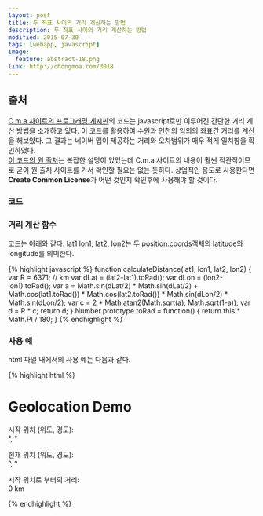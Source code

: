 ```yaml
---
layout: post
title: 두 좌표 사이의 거리 계산하는 방법
description: 두 좌표 사이의 거리 계산하는 방법
modified: 2015-07-30
tags: [webapp, javascript]
image:
  feature: abstract-18.png
link: http://chongmoa.com/3018
---
```


## 출처 

[C.m.a 사이트의 프로그래밍 게시판](http://chongmoa.com/3018)의 코드는 javascript로만 이루어진 간단한 거리 계산 방법을 소개하고 있다. 
이 코드를 활용하여 수원과 인천의 임의의 좌표간 거리를 계산을 해보았다. 그 결과는 네이버 맵이 제공하는 거리와 오차범위가 매우 적게 일치함을 확인하였다.  
[이 코드의 원 출처](http://www.movable-type.co.uk/scripts/latlong.html)는 복잡한 설명이 있었는데 C.m.a 사이트의 내용이 훨씬 직관적이므로 굳이 원 출처 사이트를 가서 확인할 필요는 없는 듯하다. 
상업적인 용도로 사용한다면 **Create Common License**가 어떤 것인지 확인후에 사용해야 할 것이다. 

### 코드 

### 거리 계산 함수 

코드는 아래와 같다. lat1 lon1, lat2, lon2는 두 position.coords객체의 latitude와 longitude를 의미한다.  

{% highlight javascript %}
  function calculateDistance(lat1, lon1, lat2, lon2) {
      var R = 6371; // km
      var dLat = (lat2-lat1).toRad();
      var dLon = (lon2-lon1).toRad(); 
      var a = Math.sin(dLat/2) * Math.sin(dLat/2) +
              Math.cos(lat1.toRad()) * Math.cos(lat2.toRad()) * 
              Math.sin(dLon/2) * Math.sin(dLon/2); 
      var c = 2 * Math.atan2(Math.sqrt(a), Math.sqrt(1-a)); 
      var d = R * c;
      return d;
    }
    Number.prototype.toRad = function() {
      return this * Math.PI / 180;
    }
{% endhighlight %}

### 사용 예 

html 파일 내에서의 사용 예는 다음과 같다. 

{% highlight html %}
<!DOCTYPE html> 
<html> 
<head> 
  <title>Geolocation Demo</title>
  <meta http-equiv="Content-Type" content="text/html; charset=utf-8"> 
</head>
<body> 
 
  <h1>Geolocation Demo</h1>
  <div id="tripmeter"> 
    <p> 
      시작 위치 (위도, 경도):<br/> 
      <span id="startLat"></span>°, <span id="startLon"></span>°
    </p> 
    <p> 
      현재 위치  (위도, 경도):<br/> 
      <span id="currentLat"></span>°, <span id="currentLon"></span>°
    </p> 
    <p> 
      시작 위치로 부터의 거리:<br/> 
      <span id="distance">0</span> km
    </p> 
  </div> 
 
  <script> 
    window.onload = function() {
      var startPos;
       
      if (navigator.geolocation) { 
        navigator.geolocation.getCurrentPosition(function(position) {
          startPos = position;
          document.getElementById("startLat").innerHTML = startPos.coords.latitude;
          document.getElementById("startLon").innerHTML = startPos.coords.longitude;
        }, function(error) {
          alert("Error occurred. Error code: "+error.code);
        });
    
        navigator.geolocation.watchPosition(function(position) {
          document.getElementById("currentLat").innerHTML = position.coords.latitude;
          document.getElementById("currentLon").innerHTML = position.coords.longitude;
          document.getElementById("distance").innerHTML =
            calculateDistance(startPos.coords.latitude, startPos.coords.longitude,
                              position.coords.latitude, position.coords.longitude);
        });
      }
    };
    // Reused code - copyright Moveable Type Scripts - retrieved May 4, 2010.
    // http://www.movable-type.co.uk/scripts/latlong.html
    // Under Creative Commons License http://creativecommons.org/licenses/by/3.0/
    function calculateDistance(lat1, lon1, lat2, lon2) {
      var R = 6371; // km
      var dLat = (lat2-lat1).toRad();
      var dLon = (lon2-lon1).toRad(); 
      var a = Math.sin(dLat/2) * Math.sin(dLat/2) +
              Math.cos(lat1.toRad()) * Math.cos(lat2.toRad()) * 
              Math.sin(dLon/2) * Math.sin(dLon/2); 
      var c = 2 * Math.atan2(Math.sqrt(a), Math.sqrt(1-a)); 
      var d = R * c;
      return d;
    }
    Number.prototype.toRad = function() {
      return this * Math.PI / 180;
    }
  </script> 
 
</body>
</html>
{% endhighlight %}


